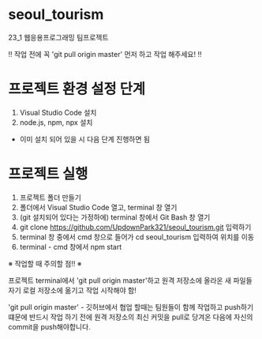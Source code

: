 # seoul_tourism

23_1 웹응용프로그래밍 팀프로젝트

‼ 작업 전에 꼭 'git pull origin master' 먼저 하고 작업 해주세요! ‼

# 프로젝트 환경 설정 단계

1. Visual Studio Code 설치
2. node.js, npm, npx 설치

- 이미 설치 되어 있을 시 다음 단계 진행하면 됨

# 프로젝트 실행

1. 프로젝트 폴더 만들기
2. 폴더에서 Visual Studio Code 열고, terminal 창 열기
3. (git 설치되어 있다는 가정하에) terminal 창에서 Git Bash 창 열기
4. git clone https://github.com/UpdownPark321/seoul_tourism.git 입력하기
5. terminal 창 중에서 cmd 창으로 들어가 cd seoul_tourism 입력하여 위치를 이동
6. terminal - cmd 창에서 npm start

※ 작업할 때 주의할 점!! ※

프로젝트 terminal에서 'git pull origin master'하고 원격 저장소에 올라온 새 파일들 자기 로컬 저장소에 옮기고 작업 시작해야 함!

'git pull origin master' - 깃허브에서 협업 할때는 팀원들이 함께 작업하고 push하기 떄문에 반드시 작업 하기 전에 원격 저장소의 최신 커밋을 pull로 당겨온 다음에 자신의 commit을 push해야합니다.

​
